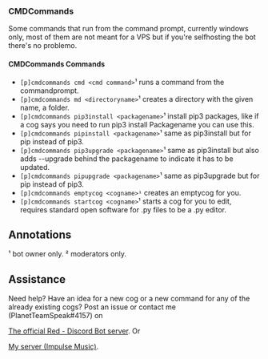 ### CMDCommands
Some commands that run from the command prompt, currently windows only, most of them are not meant for a VPS but if you're selfhosting the bot there's no problemo.

#### CMDCommands Commands
- `[p]cmdcommands cmd <cmd command>`¹ runs a command from the commandprompt.
- `[p]cmdcommands md <directoryname>`¹ creates a directory with the given name, a folder.
- `[p]cmdcommands pip3install <packagename>`¹ install pip3 packages, like if a cog says you need to run pip3 install Packagename you can use this.
- `[p]cmdcommands pipinstall <packagename>`¹ same as pip3install but for pip instead of pip3.
- `[p]cmdcommands pip3upgrade <packagename>`¹ same as pip3install but also adds --upgrade behind the packagename to indicate it has to be updated.
- `[p]cmdcommands pipupgrade <packagename>`¹ same as pip3upgrade but for pip instead of pip3.
- `[p]cmdcommands emptycog <cogname>¹` creates an emptycog for you.
- `[p]cmdcommands startcog <cogname>`¹ starts a cog for you to edit, requires standard open software for .py files to be a .py editor.

## Annotations
¹ bot owner only.
² moderators only.

## Assistance
Need help? Have an idea for a new cog or a new command for any of the already existing cogs?
Post an issue or contact me (PlanetTeamSpeak#4157) on 

[The official Red - Discord Bot server](https://discord.gg/geqnqEP). Or

[My server (Impulse Music)](https://discord.gg/tzsmCyk).

